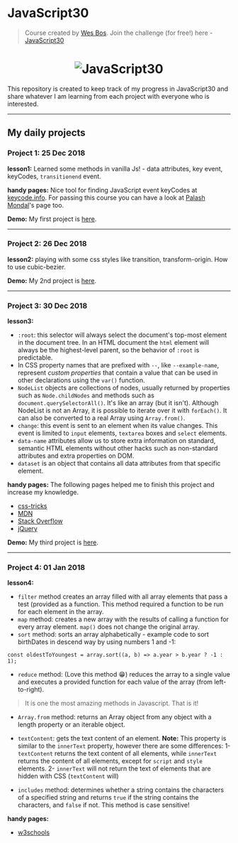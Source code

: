 # JavaScript30

> Course created by [Wes Bos](https://github.com/wesbos). Join the challenge (for free!) here - [JavaScript30](https://javascript30.com/account)

<h1 align="center">
  <img src="https://javascript30.com/images/JS3-social-share.png" style="max-width:100%" alt="JavaScript30" />
</h1>

This repository is created to keep track of my progress in JavaScript30 and share whatever I am learning from each project with everyone who is interested. 

---

## My daily projects

### Project 1: 25 Dec 2018

**lesson1:** Learned some methods in vanilla Js! - data attributes, key event, keyCodes, `transitionend` event.

**handy pages:** Nice tool for finding JavaScript event keyCodes at [keycode.info](http://keycode.info/). For passing this course you can have a look at [Palash Mondal](https://github.com/palashmon)'s page too.

**Demo:** My first project is [here](https://ellimoty.github.io/Vanilla-Javascript30/Project01-DrumKit/index.html).

---

### Project 2: 26 Dec 2018

**lesson2:** playing with some css styles like transition, transform-origin. How to use cubic-bezier.

**Demo:** My 2nd project is [here](https://ellimoty.github.io/Vanilla-Javascript30/Project02-JS.CSS.Clock/html/index.html).

---

### Project 3: 30 Dec 2018

**lesson3:** 
- `:root`: this selector will always select the document's top-most element in the document tree. In an HTML document the `html` element will always be the highest-level parent, so the behavior of `:root` is predictable.
- In CSS property names that are prefixed with `--`, like `--example-name`, represent *custom properties* that contain a value that can be used in other declarations using the `var()` function.
- `NodeList` objects are collections of nodes, usually returned by properties such as `Node.childNodes` and methods such as `document.querySelectorAll()`. It's like an array (but it isn't). Although NodeList is not an Array, it is possible to iterate over it with `forEach()`. It can also be converted to a real Array using `Array.from()`.
- `change`: this event is sent to an element when its value changes. This event is limited to `input` elements, `textarea` boxes and `select` elements.
- `data-name` attributes allow us to store extra information on standard, semantic HTML elements without other hacks such as non-standard attributes and extra properties on DOM.
- `dataset` is an object that contains all data attributes from that specific element.

**handy pages:** The following pages helped me to finish this project and increase my knowledge.
- [css-tricks](https://css-tricks.com)
- [MDN](https://developer.mozilla.org)
- [Stack Overflow](https://stackoverflow.com)
- [jQuery](https://api.jquery.com)

**Demo:** My third project is [here](https://ellimoty.github.io/Vanilla-Javascript30/Project03-CSSVariables/index.html).

--- 

### Project 4: 01 Jan 2018

**lesson4:**
- `filter` method creates an array filled with all array elements that pass a test (provided as a function. This method required a function to be run for each element in the array.
- `map` method: creates a new array with the results of calling a function for every array element. `map()` does not change the original array.
- `sort` method: sorts an array alphabetically - example code to sort birthDates in descend way by using numbers 1 and -1:
```
const oldestToYoungest = array.sort((a, b) => a.year > b.year ? -1 : 1);
```
- `reduce` method: (Love this method :grin:) reduces the array to a single value and executes a provided function for each value of the array (from left-to-right).
> It is one the most amazing methods in Javascript. That is it!
- `Array.from` method: returns an Array object from any object with a length property or an iterable object.
- `textContent`: gets the text content of an element.
**Note:** This property is similar to the `innerText` property, however there are some differences:
   1- `textContent` returns the text content of all elements, while `innerText` returns the content of all elements, except for `script` and `style` elements.
   2- `innerText` will not return the text of elements that are hidden with CSS (`textContent` will)

- `includes` method: determines whether a string contains the characters of a specified string and returns `true` if the string contains the characters, and `false` if not. This method is case sensitive!

**handy pages:** 
- [w3schools](https://www.w3schools.com)